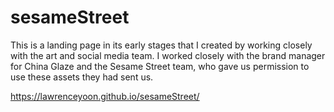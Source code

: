 # sesameStreet
This is a landing page in its early stages that I created by working closely with the art and social media team. I worked closely with the brand manager for China Glaze and the Sesame Street team, who gave us permission to use these assets they had sent us.

https://lawrenceyoon.github.io/sesameStreet/
